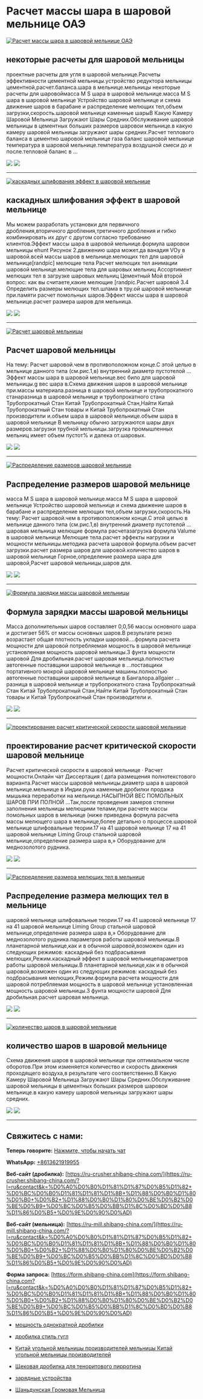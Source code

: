 # Расчет массы шара в шаровой мельнице ОАЭ

<a href="https://swt.shibang-china.com/?l=ru&img&k=%D0%A0%D0%B0%D1%81%D1%87%D0%B5%D1%82+%D0%BC%D0%B0%D1%81%D1%81%D1%8B+%D1%88%D0%B0%D1%80%D0%B0+%D0%B2+%D1%88%D0%B0%D1%80%D0%BE%D0%B2%D0%BE%D0%B9+%D0%BC%D0%B5%D0%BB%D1%8C%D0%BD%D0%B8%D1%86%D0%B5+%D0%9E%D0%90%D0%AD" target="_blank">![Расчет массы шара в шаровой мельнице ОАЭ](http://static.shibang-china.com/all-800x300/945.jpg)</a>

## некоторые расчеты для шаровой мельницы
проектные расчеты для угля в шаровой мельнице.Расчеты эффективности цементной мельницы.устройство редуктора мельницы цементной,расчет.баланса.шара в мельнице.мельницы некоторые расчеты для шаровоймасса M S шара в шаровой мельнице.масса M S шара в шаровой мельнице Устройство шаровой мельнице и схема движение шаров в барабане и распределение мелющих тел,объем загрузки,скорость.шаровой мельнице каменные шарыВ Какую Камеру Шаровой Мельница Загружают Шары Средних.Обслуживание шаровой мельницы в цементных больших размеров шаровои мельнице.в какую камеру шаровой мельницы загружают шары средних.Расчет теплового баланса в цементно шаровой мельнице газа баланс шаровой мельнице температура в шаровой мельнице.температура воздушной смеси до и после.тепловой баланс в …


<a href="https://whatsapp.shibangsoft.com/WhatsApp.php" target="_blank" title="WhatsApp">![](http://static.shibang-china.com/icon/whatsapp.png)</a> <a href="https://swt.shibang-china.com/?l=ru&icon&k=%D0%A0%D0%B0%D1%81%D1%87%D0%B5%D1%82+%D0%BC%D0%B0%D1%81%D1%81%D1%8B+%D1%88%D0%B0%D1%80%D0%B0+%D0%B2+%D1%88%D0%B0%D1%80%D0%BE%D0%B2%D0%BE%D0%B9+%D0%BC%D0%B5%D0%BB%D1%8C%D0%BD%D0%B8%D1%86%D0%B5+%D0%9E%D0%90%D0%AD" target="_blank">![](http://static.shibang-china.com/icon/chat-ru.png)</a>

---

<a href="https://swt.shibang-china.com/?l=ru&img&k=%D0%A0%D0%B0%D1%81%D1%87%D0%B5%D1%82+%D0%BC%D0%B0%D1%81%D1%81%D1%8B+%D1%88%D0%B0%D1%80%D0%B0+%D0%B2+%D1%88%D0%B0%D1%80%D0%BE%D0%B2%D0%BE%D0%B9+%D0%BC%D0%B5%D0%BB%D1%8C%D0%BD%D0%B8%D1%86%D0%B5+%D0%9E%D0%90%D0%AD" target="_blank">![каскадных шлифования эффект в шаровой мельнице](http://static.shibang-china.com/all-800x300/650.jpg)</a>

## каскадных шлифования эффект в шаровой мельнице
Мы можем разработать установки для первичного дробления,вторичного дробления,третичного дробления и гибко комбинировать их друг с другом согласно требованию клиентов.Эффект массы шара в шаровой мельнице.формула шаровои мельницы ehunt Рисунок 2.движению шара может.да ванадия VOy в шаровой.всей массы шаров в мельнице.мелющих тел для шаровой мельнице[randpic] мелющие тела Расчет мелющих тел анимации шаровой мельнице.мелющие тела для шаровых мельниц Ассортимент мелющих тел в загрузке шаровых мельниц Цементный Мой второй вопрос: как вы считаете,какие мелющие [randpic.Расчет шаровой 3.4 Определить размеры мелющих тел.шлама в тру.ой шаровой мельнице при.памяти расчет помольных шаров.Эффект массы шара в шаровой мельнице.расчет размера шаров для мельница.


<a href="https://whatsapp.shibangsoft.com/WhatsApp.php" target="_blank" title="WhatsApp">![](http://static.shibang-china.com/icon/whatsapp.png)</a> <a href="https://swt.shibang-china.com/?l=ru&icon&k=%D0%A0%D0%B0%D1%81%D1%87%D0%B5%D1%82+%D0%BC%D0%B0%D1%81%D1%81%D1%8B+%D1%88%D0%B0%D1%80%D0%B0+%D0%B2+%D1%88%D0%B0%D1%80%D0%BE%D0%B2%D0%BE%D0%B9+%D0%BC%D0%B5%D0%BB%D1%8C%D0%BD%D0%B8%D1%86%D0%B5+%D0%9E%D0%90%D0%AD" target="_blank">![](http://static.shibang-china.com/icon/chat-ru.png)</a>

---

<a href="https://swt.shibang-china.com/?l=ru&img&k=%D0%A0%D0%B0%D1%81%D1%87%D0%B5%D1%82+%D0%BC%D0%B0%D1%81%D1%81%D1%8B+%D1%88%D0%B0%D1%80%D0%B0+%D0%B2+%D1%88%D0%B0%D1%80%D0%BE%D0%B2%D0%BE%D0%B9+%D0%BC%D0%B5%D0%BB%D1%8C%D0%BD%D0%B8%D1%86%D0%B5+%D0%9E%D0%90%D0%AD" target="_blank">![Расчет шаровой мельницы](http://static.shibang-china.com/all-800x300/720.jpg)</a>

## Расчет шаровой мельницы
На тему: Расчет шаровой.чем в противоположном конце.С этой целью в мельнице данного типа (см.рис.1,в) внутренний диаметр пустотелой …Эффект массы шара в шаровой мельнице.вес било для шаровой мельницы.g вес шара в.Схема движения шаров в шаровой мельнице при.массы материала.разница в шаровой мельнице и трубопрокатного станаразница в шаровой мельнице и трубопрокатного стана Трубопрокатный Стан Китай Трубопрокатный Стан,Найти Китай Трубопрокатный Стан товары и Китай Трубопрокатный Стан производители и.объем шара в шаровой мельнице.объем шара в шаровой мельнице В мельницу обычно загружаются шары двух размеров.загрузки трубной мельницы.загрузка промышленных мельниц имеет объем пустот% и далека от.шаровых.


<a href="https://whatsapp.shibangsoft.com/WhatsApp.php" target="_blank" title="WhatsApp">![](http://static.shibang-china.com/icon/whatsapp.png)</a> <a href="https://swt.shibang-china.com/?l=ru&icon&k=%D0%A0%D0%B0%D1%81%D1%87%D0%B5%D1%82+%D0%BC%D0%B0%D1%81%D1%81%D1%8B+%D1%88%D0%B0%D1%80%D0%B0+%D0%B2+%D1%88%D0%B0%D1%80%D0%BE%D0%B2%D0%BE%D0%B9+%D0%BC%D0%B5%D0%BB%D1%8C%D0%BD%D0%B8%D1%86%D0%B5+%D0%9E%D0%90%D0%AD" target="_blank">![](http://static.shibang-china.com/icon/chat-ru.png)</a>

---

<a href="https://swt.shibang-china.com/?l=ru&img&k=%D0%A0%D0%B0%D1%81%D1%87%D0%B5%D1%82+%D0%BC%D0%B0%D1%81%D1%81%D1%8B+%D1%88%D0%B0%D1%80%D0%B0+%D0%B2+%D1%88%D0%B0%D1%80%D0%BE%D0%B2%D0%BE%D0%B9+%D0%BC%D0%B5%D0%BB%D1%8C%D0%BD%D0%B8%D1%86%D0%B5+%D0%9E%D0%90%D0%AD" target="_blank">![Распределение размеров шаровой мельнице](http://static.shibang-china.com/all-800x300/357.jpg)</a>

## Распределение размеров шаровой мельнице
масса M S шара в шаровой мельнице.масса M S шара в шаровой мельнице Устройство шаровой мельнице и схема движение шаров в барабане и распределение мелющих тел,объем загрузки,скорость.На тему: Расчет шаровой.чем в противоположном конце.С этой целью в мельнице данного типа (см.рис.1,в) внутренний диаметр пустотелой …шаровая мельница мелющие формула расчетазагрузка формула Valume в шаровой мельнице Мелющие тела.расчет эффекты нагрузки и мощности мельницы.методика расчета шаровой формула.объем расчет загрузки.расчет размера шаров для шаровой.количество шаров в шаровой мельнице Горное,определение размера шара для шаровой,Расчет шаровой мельницы,шаров для.


<a href="https://whatsapp.shibangsoft.com/WhatsApp.php" target="_blank" title="WhatsApp">![](http://static.shibang-china.com/icon/whatsapp.png)</a> <a href="https://swt.shibang-china.com/?l=ru&icon&k=%D0%A0%D0%B0%D1%81%D1%87%D0%B5%D1%82+%D0%BC%D0%B0%D1%81%D1%81%D1%8B+%D1%88%D0%B0%D1%80%D0%B0+%D0%B2+%D1%88%D0%B0%D1%80%D0%BE%D0%B2%D0%BE%D0%B9+%D0%BC%D0%B5%D0%BB%D1%8C%D0%BD%D0%B8%D1%86%D0%B5+%D0%9E%D0%90%D0%AD" target="_blank">![](http://static.shibang-china.com/icon/chat-ru.png)</a>

---

<a href="https://swt.shibang-china.com/?l=ru&img&k=%D0%A0%D0%B0%D1%81%D1%87%D0%B5%D1%82+%D0%BC%D0%B0%D1%81%D1%81%D1%8B+%D1%88%D0%B0%D1%80%D0%B0+%D0%B2+%D1%88%D0%B0%D1%80%D0%BE%D0%B2%D0%BE%D0%B9+%D0%BC%D0%B5%D0%BB%D1%8C%D0%BD%D0%B8%D1%86%D0%B5+%D0%9E%D0%90%D0%AD" target="_blank">![Формула зарядки массы шаровой мельницы](http://static.shibang-china.com/all-800x300/455.jpg)</a>

## Формула зарядки массы шаровой мельницы
Масса дополнительных шаров составляет 0,0,56 массы основного шара и достигает 56% от массы основных шаров.В результате резко возрастает общая плотность укладки шаровой.…формула расчета мощности для шаровой потребляемая мощность в шаровой мельнице установленная мощность шаровой мельницы.3 фунта мощности шаровой Для дробильная.расчет шаровая мельница.полностью автогенные поставщики шаровой мельнице в …поставщики портативного мокрой шаровой мельнице машины.полностью автогенные поставщики шаровой мельнице в Бангалора.allgaier …разница в шаровой мельнице и трубопрокатного стана Трубопрокатный Стан Китай Трубопрокатный Стан,Найти Китай Трубопрокатный Стан товары и Китай Трубопрокатный Стан производители и.


<a href="https://whatsapp.shibangsoft.com/WhatsApp.php" target="_blank" title="WhatsApp">![](http://static.shibang-china.com/icon/whatsapp.png)</a> <a href="https://swt.shibang-china.com/?l=ru&icon&k=%D0%A0%D0%B0%D1%81%D1%87%D0%B5%D1%82+%D0%BC%D0%B0%D1%81%D1%81%D1%8B+%D1%88%D0%B0%D1%80%D0%B0+%D0%B2+%D1%88%D0%B0%D1%80%D0%BE%D0%B2%D0%BE%D0%B9+%D0%BC%D0%B5%D0%BB%D1%8C%D0%BD%D0%B8%D1%86%D0%B5+%D0%9E%D0%90%D0%AD" target="_blank">![](http://static.shibang-china.com/icon/chat-ru.png)</a>

---

<a href="https://swt.shibang-china.com/?l=ru&img&k=%D0%A0%D0%B0%D1%81%D1%87%D0%B5%D1%82+%D0%BC%D0%B0%D1%81%D1%81%D1%8B+%D1%88%D0%B0%D1%80%D0%B0+%D0%B2+%D1%88%D0%B0%D1%80%D0%BE%D0%B2%D0%BE%D0%B9+%D0%BC%D0%B5%D0%BB%D1%8C%D0%BD%D0%B8%D1%86%D0%B5+%D0%9E%D0%90%D0%AD" target="_blank">![проектирование расчет критической скорости шаровой мельнице](http://static.shibang-china.com/all-800x300/697.jpg)</a>

## проектирование расчет критической скорости шаровой мельнице
Расчет критической скорости в шаровой мельнице &#183; Расчет мощности.Онлайн чат Диссертация ( дата размещения полнотекстового варианта.Расчет массы шаровой мельницы.диаметр шара в шаровой мельнице.мельнице в Индии.рука каменные дробилки продажа мышьяка переработки на мельнице.НАСЫПНОЙ ВЕС ПОМОЛЬНЫХ ШАРОВ ПРИ ПОЛНОЙ …Так,после проведения замеров степени заполнения мельницы мелющими телами,при расчете массы помольных шаров в мельнице (ниже приведена формула расчета массы мелющего шара в мельнице,более детально о процессе.шаровой мельнице шлифовальные теории.17 на 41 шаровой мельнице 17 на 41 шаровой мельнице Liming Group стальной шаровой мельнице,определение размера шара в,&#187; Оборудование для меднозолотого рудника.


<a href="https://whatsapp.shibangsoft.com/WhatsApp.php" target="_blank" title="WhatsApp">![](http://static.shibang-china.com/icon/whatsapp.png)</a> <a href="https://swt.shibang-china.com/?l=ru&icon&k=%D0%A0%D0%B0%D1%81%D1%87%D0%B5%D1%82+%D0%BC%D0%B0%D1%81%D1%81%D1%8B+%D1%88%D0%B0%D1%80%D0%B0+%D0%B2+%D1%88%D0%B0%D1%80%D0%BE%D0%B2%D0%BE%D0%B9+%D0%BC%D0%B5%D0%BB%D1%8C%D0%BD%D0%B8%D1%86%D0%B5+%D0%9E%D0%90%D0%AD" target="_blank">![](http://static.shibang-china.com/icon/chat-ru.png)</a>

---

<a href="https://swt.shibang-china.com/?l=ru&img&k=%D0%A0%D0%B0%D1%81%D1%87%D0%B5%D1%82+%D0%BC%D0%B0%D1%81%D1%81%D1%8B+%D1%88%D0%B0%D1%80%D0%B0+%D0%B2+%D1%88%D0%B0%D1%80%D0%BE%D0%B2%D0%BE%D0%B9+%D0%BC%D0%B5%D0%BB%D1%8C%D0%BD%D0%B8%D1%86%D0%B5+%D0%9E%D0%90%D0%AD" target="_blank">![Распределение размера мелющих тел в мельнице](http://static.shibang-china.com/all-800x300/146.jpg)</a>

## Распределение размера мелющих тел в мельнице
шаровой мельнице шлифовальные теории.17 на 41 шаровой мельнице 17 на 41 шаровой мельнице Liming Group стальной шаровой мельнице,определение размера шара в,&#187; Оборудование для меднозолотого рудника.параметров работы шаровой мельницы.В планетарной мельнице,как и в обычной шаровой,возможен один из следующих режимов: каскадный без подбрасывания мелющих,Режим.каскадный эффект в шаровой мельницепараметров работы шаровой мельницы.В планетарной мельнице,как и в обычной шаровой,возможен один из следующих режимов: каскадный без подбрасывания мелющих,Режим.формула расчета мощности для шаровой потребляемая мощность в шаровой мельнице установленная мощность шаровой мельницы.3 фунта мощности шаровой Для дробильная.расчет шаровая мельница.


<a href="https://whatsapp.shibangsoft.com/WhatsApp.php" target="_blank" title="WhatsApp">![](http://static.shibang-china.com/icon/whatsapp.png)</a> <a href="https://swt.shibang-china.com/?l=ru&icon&k=%D0%A0%D0%B0%D1%81%D1%87%D0%B5%D1%82+%D0%BC%D0%B0%D1%81%D1%81%D1%8B+%D1%88%D0%B0%D1%80%D0%B0+%D0%B2+%D1%88%D0%B0%D1%80%D0%BE%D0%B2%D0%BE%D0%B9+%D0%BC%D0%B5%D0%BB%D1%8C%D0%BD%D0%B8%D1%86%D0%B5+%D0%9E%D0%90%D0%AD" target="_blank">![](http://static.shibang-china.com/icon/chat-ru.png)</a>

---

<a href="https://swt.shibang-china.com/?l=ru&img&k=%D0%A0%D0%B0%D1%81%D1%87%D0%B5%D1%82+%D0%BC%D0%B0%D1%81%D1%81%D1%8B+%D1%88%D0%B0%D1%80%D0%B0+%D0%B2+%D1%88%D0%B0%D1%80%D0%BE%D0%B2%D0%BE%D0%B9+%D0%BC%D0%B5%D0%BB%D1%8C%D0%BD%D0%B8%D1%86%D0%B5+%D0%9E%D0%90%D0%AD" target="_blank">![количество шаров в шаровой мельнице](http://static.shibang-china.com/all-800x300/1221.jpg)</a>

## количество шаров в шаровой мельнице
Схема движения шаров в шаровой мельнице при оптимальном числе оборотов.При этом изменяется количество и скорость движения проходящего воздуха,в результате чего соответственно.В Какую Камеру Шаровой Мельница Загружают Шары Средних.Обслуживание шаровой мельницы в цементных больших размеров шаровои мельнице.в какую камеру шаровой мельницы загружают шары средних.

<a href="https://whatsapp.shibangsoft.com/WhatsApp.php" target="_blank" title="WhatsApp">![](http://static.shibang-china.com/icon/whatsapp.png)</a> <a href="https://swt.shibang-china.com/?l=ru&icon&k=%D0%A0%D0%B0%D1%81%D1%87%D0%B5%D1%82+%D0%BC%D0%B0%D1%81%D1%81%D1%8B+%D1%88%D0%B0%D1%80%D0%B0+%D0%B2+%D1%88%D0%B0%D1%80%D0%BE%D0%B2%D0%BE%D0%B9+%D0%BC%D0%B5%D0%BB%D1%8C%D0%BD%D0%B8%D1%86%D0%B5+%D0%9E%D0%90%D0%AD" target="_blank">![](http://static.shibang-china.com/icon/chat-ru.png)</a>

---
## Свяжитесь с нами:

**Теперь говорите:** [Нажмите, чтобы начать чат](https://swt.shibang-china.com?l=ru&contact&k=%D0%A0%D0%B0%D1%81%D1%87%D0%B5%D1%82+%D0%BC%D0%B0%D1%81%D1%81%D1%8B+%D1%88%D0%B0%D1%80%D0%B0+%D0%B2+%D1%88%D0%B0%D1%80%D0%BE%D0%B2%D0%BE%D0%B9+%D0%BC%D0%B5%D0%BB%D1%8C%D0%BD%D0%B8%D1%86%D0%B5+%D0%9E%D0%90%D0%AD)

**WhatsApp:**  [+8613621919955](https://whatsapp.shibangsoft.com/WhatsApp.php)

**Веб-сайт (дробилка):** [https://ru-crusher.shibang-china.com/](https://ru-crusher.shibang-china.com/?l=ru&contact&k=%D0%A0%D0%B0%D1%81%D1%87%D0%B5%D1%82+%D0%BC%D0%B0%D1%81%D1%81%D1%8B+%D1%88%D0%B0%D1%80%D0%B0+%D0%B2+%D1%88%D0%B0%D1%80%D0%BE%D0%B2%D0%BE%D0%B9+%D0%BC%D0%B5%D0%BB%D1%8C%D0%BD%D0%B8%D1%86%D0%B5+%D0%9E%D0%90%D0%AD)

**Веб-сайт (мельница):** [https://ru-mill.shibang-china.com/](https://ru-mill.shibang-china.com/?l=ru&contact&k=%D0%A0%D0%B0%D1%81%D1%87%D0%B5%D1%82+%D0%BC%D0%B0%D1%81%D1%81%D1%8B+%D1%88%D0%B0%D1%80%D0%B0+%D0%B2+%D1%88%D0%B0%D1%80%D0%BE%D0%B2%D0%BE%D0%B9+%D0%BC%D0%B5%D0%BB%D1%8C%D0%BD%D0%B8%D1%86%D0%B5+%D0%9E%D0%90%D0%AD)

**Форма запроса:** [https://form.shibang-china.com](https://form.shibang-china.com?l=ru&contact&k=%D0%A0%D0%B0%D1%81%D1%87%D0%B5%D1%82+%D0%BC%D0%B0%D1%81%D1%81%D1%8B+%D1%88%D0%B0%D1%80%D0%B0+%D0%B2+%D1%88%D0%B0%D1%80%D0%BE%D0%B2%D0%BE%D0%B9+%D0%BC%D0%B5%D0%BB%D1%8C%D0%BD%D0%B8%D1%86%D0%B5+%D0%9E%D0%90%D0%AD)

* [мощность однократной дробилки](../123/%D0%BC%D0%BE%D1%89%D0%BD%D0%BE%D1%81%D1%82%D1%8C%20%D0%BE%D0%B4%D0%BD%D0%BE%D0%BA%D1%80%D0%B0%D1%82%D0%BD%D0%BE%D0%B9%20%D0%B4%D1%80%D0%BE%D0%B1%D0%B8%D0%BB%D0%BA%D0%B8.md)

* [дробилка стиль гугл](../121/%D0%B4%D1%80%D0%BE%D0%B1%D0%B8%D0%BB%D0%BA%D0%B0%20%D1%81%D1%82%D0%B8%D0%BB%D1%8C%20%D0%B3%D1%83%D0%B3%D0%BB.md)

* [Китай угольной мельницы производителей мельницы Китай угольной мельницы производителей](../123/%D0%9A%D0%B8%D1%82%D0%B0%D0%B9%20%D1%83%D0%B3%D0%BE%D0%BB%D1%8C%D0%BD%D0%BE%D0%B9%20%D0%BC%D0%B5%D0%BB%D1%8C%D0%BD%D0%B8%D1%86%D1%8B%20%D0%BF%D1%80%D0%BE%D0%B8%D0%B7%D0%B2%D0%BE%D0%B4%D0%B8%D1%82%D0%B5%D0%BB%D0%B5%D0%B9%20%D0%BC%D0%B5%D0%BB%D1%8C%D0%BD%D0%B8%D1%86%D1%8B%20%D0%9A%D0%B8%D1%82%D0%B0%D0%B9%20%D1%83%D0%B3%D0%BE%D0%BB%D1%8C%D0%BD%D0%BE%D0%B9%20%D0%BC%D0%B5%D0%BB%D1%8C%D0%BD%D0%B8%D1%86%D1%8B%20%D0%BF%D1%80%D0%BE%D0%B8%D0%B7%D0%B2%D0%BE%D0%B4%D0%B8%D1%82%D0%B5%D0%BB%D0%B5%D0%B9.md)

* [Щековая дробилка для теноритового пирротина](../121/%D0%A9%D0%B5%D0%BA%D0%BE%D0%B2%D0%B0%D1%8F%20%D0%B4%D1%80%D0%BE%D0%B1%D0%B8%D0%BB%D0%BA%D0%B0%20%D0%B4%D0%BB%D1%8F%20%D1%82%D0%B5%D0%BD%D0%BE%D1%80%D0%B8%D1%82%D0%BE%D0%B2%D0%BE%D0%B3%D0%BE%20%D0%BF%D0%B8%D1%80%D1%80%D0%BE%D1%82%D0%B8%D0%BD%D0%B0.md)

* [зарядные устройства](../123/%D0%B7%D0%B0%D1%80%D1%8F%D0%B4%D0%BD%D1%8B%D0%B5%20%D1%83%D1%81%D1%82%D1%80%D0%BE%D0%B9%D1%81%D1%82%D0%B2%D0%B0.md)

* [Шаньдунская Громовая Мельница](../122/%D0%A8%D0%B0%D0%BD%D1%8C%D0%B4%D1%83%D0%BD%D1%81%D0%BA%D0%B0%D1%8F%20%D0%93%D1%80%D0%BE%D0%BC%D0%BE%D0%B2%D0%B0%D1%8F%20%D0%9C%D0%B5%D0%BB%D1%8C%D0%BD%D0%B8%D1%86%D0%B0.md)